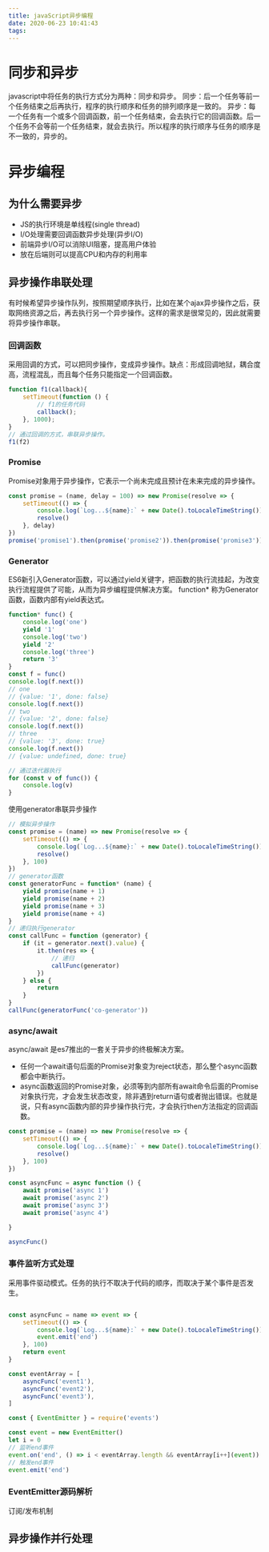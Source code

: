 ```yaml
---
title: javaScript异步编程
date: 2020-06-23 10:41:43
tags:
---
```


# 同步和异步
javascript中将任务的执行方式分为两种：同步和异步。
同步：后一个任务等前一个任务结束之后再执行，程序的执行顺序和任务的排列顺序是一致的。
异步：每一个任务有一个或多个回调函数，前一个任务结束，会去执行它的回调函数。后一个任务不会等前一个任务结束，就会去执行。所以程序的执行顺序与任务的顺序是不一致的，异步的。

# 异步编程
## 为什么需要异步
* JS的执行环境是单线程(single thread)
* I/O处理需要回调函数异步处理(异步I/O)
* 前端异步I/O可以消除UI阻塞，提高用户体验
* 放在后端则可以提高CPU和内存的利用率

## 异步操作串联处理
有时候希望异步操作队列，按照期望顺序执行，比如在某个ajax异步操作之后，获取网络资源之后，再去执行另一个异步操作。这样的需求是很常见的，因此就需要将异步操作串联。
### 回调函数
采用回调的方式，可以把同步操作，变成异步操作。缺点：形成回调地狱，耦合度高，流程混乱，而且每个任务只能指定一个回调函数。
```js
function f1(callback){
    setTimeout(function () {
        // f1的任务代码
        callback();
    }, 1000);
}
// 通过回调的方式，串联异步操作。
f1(f2)
```

### Promise
Promise对象用于异步操作，它表示一个尚未完成且预计在未来完成的异步操作。
```js
const promise = (name, delay = 100) => new Promise(resolve => {
    setTimeout(() => {
        console.log(`Log...${name}:` + new Date().toLocaleTimeString())
        resolve()
    }, delay)
})
promise('promise1').then(promise('promise2')).then(promise('promise3'))
```
### Generator
ES6新引入Generator函数，可以通过yield关键字，把函数的执行流挂起，为改变执行流程提供了可能，从而为异步编程提供解决方案。
function* 称为Generator函数，函数内部有yield表达式。
```js
function* func() {
    console.log('one')
    yield '1'
    console.log('two')
    yield '2'
    console.log('three')
    return '3'
}
const f = func()
console.log(f.next())
// one
// {value: '1', done: false}
console.log(f.next())
// two
// {value: '2', done: false}
console.log(f.next())
// three
// {value: '3', done: true}
console.log(f.next())
// {value: undefined, done: true}

// 通过迭代器执行
for (const v of func()) {
    console.log(v)
}
```
使用generator串联异步操作

```js
// 模拟异步操作
const promise = (name) => new Promise(resolve => {
    setTimeout(() => {
        console.log(`Log...${name}:` + new Date().toLocaleTimeString())
        resolve()
    }, 100)
})
// generator函数
const generatorFunc = function* (name) {
    yield promise(name + 1)
    yield promise(name + 2)
    yield promise(name + 3)
    yield promise(name + 4)
}
// 递归执行generator
const callFunc = function (generator) {
    if (it = generator.next().value) {
        it.then(res => {
            // 递归
            callFunc(generator)
        })
    } else {
        return
    }
}
callFunc(generatorFunc('co-generator'))
```
### async/await
async/await 是es7推出的一套关于异步的终极解决方案。
* 任何一个await语句后面的Promise对象变为reject状态，那么整个async函数都会中断执行。
* async函数返回的Promise对象，必须等到内部所有await命令后面的Promise对象执行完，才会发生状态改变，除非遇到return语句或者抛出错误。也就是说，只有async函数内部的异步操作执行完，才会执行then方法指定的回调函数。

```js
const promise = (name) => new Promise(resolve => {
    setTimeout(() => {
        console.log(`Log...${name}:` + new Date().toLocaleTimeString())
        resolve()
    }, 100)
})

const asyncFunc = async function () {
    await promise('async 1')
    await promise('async 2')
    await promise('async 3')
    await promise('async 4')

}

asyncFunc()
```
### 事件监听方式处理
采用事件驱动模式。任务的执行不取决于代码的顺序，而取决于某个事件是否发生。
```js

const asyncFunc = name => event => {
    setTimeout(() => {
        console.log(`Log...${name}:` + new Date().toLocaleTimeString())
        event.emit('end')
    }, 100)
    return event
}

const eventArray = [
    asyncFunc('event1'),
    asyncFunc('event2'),
    asyncFunc('event3'),
]

const { EventEmitter } = require('events')

const event = new EventEmitter()
let i = 0
// 监听end事件
event.on('end', () => i < eventArray.length && eventArray[i++](event))
// 触发end事件
event.emit('end')
```
### EventEmitter源码解析
订阅/发布机制
## 异步操作并行处理